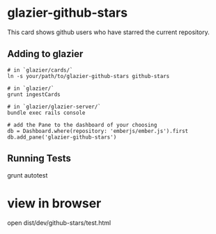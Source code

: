 glazier-github-stars
====================

This card shows github users who have starred the current repository.


## Adding to glazier

    # in `glazier/cards/`
    ln -s your/path/to/glazier-github-stars github-stars

    # in `glazier/`
    grunt ingestCards

    # in `glazier/glazier-server/`
    bundle exec rails console

    # add the Pane to the dashboard of your choosing
    db = Dashboard.where(repository: 'emberjs/ember.js').first
    db.add_pane('glazier-github-stars')


## Running Tests
  grunt autotest

  # view in browser
  open dist/dev/github-stars/test.html
